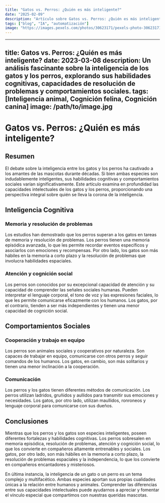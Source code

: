 ```yaml
---
title: "Gatos vs. Perros: ¿Quién es más inteligente?"
date: "2025-02-09"
description: "Artículo sobre Gatos vs. Perros: ¿Quién es más inteligente?"
tags: ["blog", "IA", "automatización"]
image: "https://images.pexels.com/photos/30623171/pexels-photo-30623171.jpeg?auto=compress&cs=tinysrgb&h=350"
---
```


---
title: Gatos vs. Perros: ¿Quién es más inteligente?
date: 2023-03-08
description: Un análisis fascinante sobre la inteligencia de los gatos y los perros, explorando sus habilidades cognitivas, capacidades de resolución de problemas y comportamientos sociales.
tags: [Inteligencia animal, Cognición felina, Cognición canina]
image: /path/to/image.jpg
---

# Gatos vs. Perros: ¿Quién es más inteligente?

## Resumen

El debate sobre la inteligencia entre los gatos y los perros ha cautivado a los amantes de las mascotas durante décadas. Si bien ambas especies son indudablemente inteligentes, sus habilidades cognitivas y comportamientos sociales varían significativamente. Este artículo examina en profundidad las capacidades intelectuales de los gatos y los perros, proporcionando una perspectiva integral sobre quién se lleva la corona de la inteligencia.

## Inteligencia Cognitiva

### Memoria y resolución de problemas

Los estudios han demostrado que los perros superan a los gatos en tareas de memoria y resolución de problemas. Los perros tienen una memoria episódica avanzada, lo que les permite recordar eventos específicos y asociarlos con emociones y recompensas. Por otro lado, los gatos son más hábiles en la memoria a corto plazo y la resolución de problemas que involucra habilidades espaciales.

### Atención y cognición social

Los perros son conocidos por su excepcional capacidad de atención y su capacidad de comprender las señales sociales humanas. Pueden interpretar el lenguaje corporal, el tono de voz y las expresiones faciales, lo que les permite comunicarse eficazmente con los humanos. Los gatos, por el contrario, tienden a ser más independientes y tienen una menor capacidad de cognición social.

## Comportamientos Sociales

### Cooperación y trabajo en equipo

Los perros son animales sociales y cooperativos por naturaleza. Son capaces de trabajar en equipo, comunicarse con otros perros y seguir comandos de los humanos. Los gatos, en cambio, son más solitarios y tienen una menor inclinación a la cooperación.

### Comunicación

Los perros y los gatos tienen diferentes métodos de comunicación. Los perros utilizan ladridos, gruñidos y aullidos para transmitir sus emociones y necesidades. Los gatos, por otro lado, utilizan maullidos, ronroneos y lenguaje corporal para comunicarse con sus dueños.

## Conclusiones

Mientras que los perros y los gatos son especies inteligentes, poseen diferentes fortalezas y habilidades cognitivas. Los perros sobresalen en memoria episódica, resolución de problemas, atención y cognición social, lo que los convierte en compañeros altamente entrenables y sociales. Los gatos, por otro lado, son más hábiles en la memoria a corto plazo, la resolución de problemas espaciales y la independencia, lo que los convierte en compañeros encantadores y misteriosos.

En última instancia, la inteligencia de un gato o un perro es un tema complejo y multifacético. Ambas especies aportan sus propias cualidades únicas a la relación entre humanos y animales. Comprender las diferencias entre sus capacidades intelectuales puede ayudarnos a apreciar y fomentar el vínculo especial que compartimos con nuestras queridas mascotas.